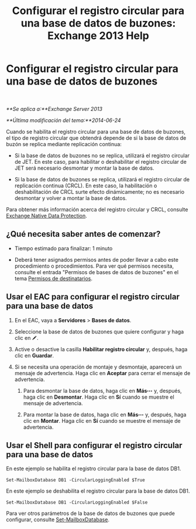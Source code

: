 ﻿---
title: 'Configurar el registro circular para una base de datos de buzones: Exchange 2013 Help'
TOCTitle: Configurar el registro circular para una base de datos de buzones
ms:assetid: 29cbd7cd-382b-4e0d-8368-2e49e75df2fc
ms:mtpsurl: https://technet.microsoft.com/es-es/library/Dn756374(v=EXCHG.150)
ms:contentKeyID: 62524849
ms.date: 04/23/2018
mtps_version: v=EXCHG.150
ms.translationtype: HT
---

# Configurar el registro circular para una base de datos de buzones

 

_**Se aplica a:**Exchange Server 2013_

_**Última modificación del tema:**2014-06-24_

Cuando se habilita el registro circular para una base de datos de buzones, el tipo de registro circular que obtendrá depende de si la base de datos de buzón se replica mediante replicación continua:

  - Si la base de datos de buzones no se replica, utilizará el registro circular de JET. En este caso, para habilitar o deshabilitar el registro circular de JET será necesario desmontar y montar la base de datos.

  - Si la base de datos de buzones se replica, utilizará el registro circular de replicación continua (CRCL). En este caso, la habilitación o deshabilitación de CRCL surte efecto dinámicamente; no es necesario desmontar y volver a montar la base de datos.

Para obtener más información acerca del registro circular y CRCL, consulte [Exchange Native Data Protection](backup-restore-and-disaster-recovery-exchange-2013-help.md).

## ¿Qué necesita saber antes de comenzar?

  - Tiempo estimado para finalizar: 1 minuto

  - Deberá tener asignados permisos antes de poder llevar a cabo este procedimiento o procedimientos. Para ver qué permisos necesita, consulte el entrada "Permisos de bases de datos de buzones" en el tema [Permisos de destinatarios](recipients-permissions-exchange-2013-help.md).

## Usar el EAC para configurar el registro circular para una base de datos

1.  En el EAC, vaya a **Servidores** \> **Bases de datos**.

2.  Seleccione la base de datos de buzones que quiere configurar y haga clic en ![Icono Editar](images/Bb124582.6f53ccb2-1f13-4c02-bea0-30690e6ea71d(EXCHG.150).gif "Icono Editar").

3.  Active o desactive la casilla **Habilitar registro circular** y, después, haga clic en **Guardar**.

4.  Si se necesita una operación de montaje y desmontaje, aparecerá un mensaje de advertencia. Haga clic en **Aceptar** para cerrar el mensaje de advertencia.
    
    1.  Para desmontar la base de datos, haga clic en **Más**![Icono Más opciones](images/JJ150550.5381819e-3b21-4873-8714-e9b956290b28(EXCHG.150).gif "Icono Más opciones") y, después, haga clic en **Desmontar**. Haga clic en **Sí** cuando se muestre el mensaje de advertencia.
    
    2.  Para montar la base de datos, haga clic en **Más**![Icono Más opciones](images/JJ150550.5381819e-3b21-4873-8714-e9b956290b28(EXCHG.150).gif "Icono Más opciones") y, después, haga clic en **Montar**. Haga clic en **Sí** cuando se muestre el mensaje de advertencia.

## Usar el Shell para configurar el registro circular para una base de datos

En este ejemplo se habilita el registro circular para la base de datos DB1.

    Set-MailboxDatabase DB1 -CircularLoggingEnabled $True

En este ejemplo se deshabilita el registro circular para la base de datos DB1.

    Set-MailboxDatabase DB1 -CircularLoggingEnabled $False

Para ver otros parámetros de la base de datos de buzones que puede configurar, consulte [Set-MailboxDatabase](https://technet.microsoft.com/es-es/library/bb123971\(v=exchg.150\)).

